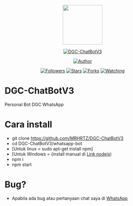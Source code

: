 <p align="center">
<img src="https://raw.githubusercontent.com/MRHRTZ/DGC-ChatBotV3/whatsapp-bot/master/media//+62 812-2111-5819 20201013_055225.jpg" width="128" height="128"/>
</p>
<p align="center">
<a href="#"><img title="DGC-ChatBotV3" src="https://img.shields.io/badge/Whatsapp Bot-green?colorA=%23ff0000&colorB=%23017e40&style=for-the-badge"></a>
</p>
<p align="center">
<a href="https://github.com/mhankbarbar"><img title="Author" src="https://img.shields.io/badge/Author-mhankbarbar-red.svg?style=for-the-badge&logo=github"></a>
</p>
<p align="center">
<a href="https://github.com/MRHRTZ/DGC-ChatBotV3"><img title="Followers" src="https://img.shields.io/github/followers/mhankbarbar?color=blue&style=flat-square"></a>
<a href="https://github.com/MRHRTZ/DGC-ChatBotV3/stargazers/"><img title="Stars" src="https://img.shields.io/github/stars/mhankbarbar/whatsapp-bot?color=red&style=flat-square"></a>
<a href="https://github.com/MRHRTZ/DGC-ChatBotV3/network/members"><img title="Forks" src="https://img.shields.io/github/forks/mhankbarbar/whatsapp-bot?color=red&style=flat-square"></a>
<a href="https://github.com/mhankbarbar/whatsapp-bot/watchers"><img title="Watching" src="https://img.shields.io/github/watchers/mhankbarbar/whatsapp-bot?label=Watchers&color=blue&style=flat-square"></a>
</p>


# DGC-ChatBotV3
Personal Bot DGC WhatsApp

# Cara install
- git clone https://github.com/MRHRTZ/DGC-ChatBotV3
- cd DGC-ChatBotV3/whatsapp-bot
- [Untuk linux = sudo apt-get install npm]
- [Untuk Windows = (install manual di <a href=https://nodejs.org/en/download/>Link nodejs</a>) 
- npm i
- npm start

# Bug? 
- Apabila ada bug atau pertanyaan chat saya di <a href=https://wa.me/6285559038021>WhatsApp</a>
